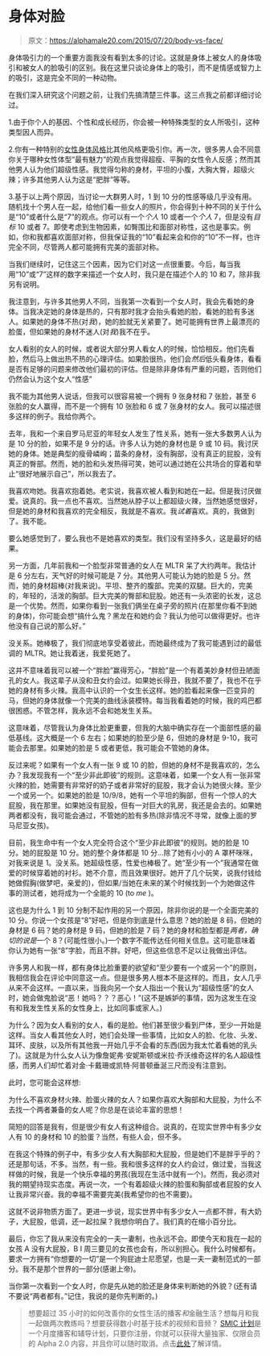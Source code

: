 # 身体对脸

> 原文：<https://alphamale20.com/2015/07/20/body-vs-face/>

身体吸引力的一个重要方面我没有看到太多的讨论。这就是身体上被女人的身体吸引和被女人的脸吸引的区别。我在这里只谈论身体上的吸引，而不是情感或智力上的吸引，这是完全不同的一种动物。

在我们深入研究这个问题之前，让我们先搞清楚三件事。这三点我之前都详细讨论过。

1.由于你个人的基因、个性和成长经历，你会被一种特殊类型的女人所吸引，这种类型因人而异。

2.你有一种特别的[女性身体风格](https://blackdragonblog.com/2015/04/20/female-body-types-men-prefer/)比其他风格更吸引你。再一次，很多男人会不同意你关于哪种女性体型“最有魅力”的观点我觉得超瘦、平胸的女性令人反感；然而其他男人认为他们超级性感。我觉得匀称的身材，平坦的小腹，大胸大臀，超级火辣；许多其他男人认为这是“肥胖”等等。

3.基于以上两个原因，当讨论一大群男人时，1 到 10 分的性感等级几乎没有用。随机找十个男人在一起，给他们看一些女人的照片，你会得到十种不同的关于什么是“10”或者什么是“7”的观点。你可以有一个*个人* 10 或者一个*个人* 7，但是没有*目标* 10 或者 7。即使考虑到生物因素，如臀围比和面部对称性，这也是事实。例如，你和我都喜欢面部对称，但我保证我的“10”看起来会和你的“10”不一样，也许完全不同，尽管两人都可能拥有完美的面部对称。

当我们继续时，记住这三个因素，因为它们对这一点很重要。今后，每当我用“10”或“7”这样的数字来描述一个女人时，我只是在描述个人的 10 和 7，除非我另有说明。

我注意到，与许多其他男人不同，当我第一次看到一个女人时，我会先看她的身体。当我决定她的身体是热的，只有那时我才会抬头看她的脸，看她的脸有多迷人。如果她的身体不热(对*我*)，她的脸就无关紧要了。她可能拥有世界上最漂亮的脸蛋，但如果她的身材不迷人(对*我*)我不在乎。

女人看别的女人的时候，或者说大部分男人看女人的时候，恰恰相反。他们先看脸，然后马上做出热不热的心理评估。如果脸很热，他们会*然后*低头看身体，看看是否有足够的问题来修改他们最初的评估。但是除非身体有严重的问题，否则他们仍然会认为这个女人“性感”

我不能为其他男人说话，但我可以很容易被一个拥有 9 张身材和 7 张脸，甚至 6 张脸的女人赢得，而不是一个拥有 10 张脸和 6 或 7 张身材的女人。我可以描述很多这样的例子。我给你两个。

去年，我和一个来自罗马尼亚的年轻女人发生了性关系，她有一张大多数男人认为是 10 分的脸，如果不是 9 分的话。许多人认为她的身材也是 9 或 10 码。我讨厌她的身体。她是典型的瘦骨嶙峋；苗条的身材，没有胸部，没有真正的屁股，没有真正的臀部。然而，她的脸和头发热得可笑，她可以通过她在公共场合的穿着和举止“很好地展示自己”，所以我去了。

我喜欢吻她。我喜欢抱着她。老实说，我喜欢被人看到和她在一起。但是我讨厌做爱。说真的。我一点也不喜欢。当然她从脖子以上都超级火辣，当然她感觉很好，但是她的身材和我喜欢的完全相反，我就是不喜欢。我*试着*喜欢。真的，我做到了。我不能。

要么她感觉到了，要么我也不是她喜欢的类型。我们没有坚持多久，这是最好的结果。

另一方面，几年前我和一个脸型非常普通的女人在 MLTR 呆了大约两年。我估计是 6 分左右，天气好的时候可能是 7 分。其他男人可能认为她的脸是 5 分。然而，她的身材超棒(对我来说)。平坦、整齐的腹部。完美的双腿。巨大的，完美的，年轻的，活泼的胸部。巨大完美的臀部和屁股。她还有一头浓密的长发，这总是一个优势。然而，如果你看到一张我们俩坐在桌子旁的照片(在那里你看不到她的身体)，你可能会想“搞什么鬼？黑龙在和她约会？我认为他可以做得更好。也许他没有自己说的那么好。”

没关系。她棒极了，我们彻底地享受着彼此，而她最终成为了我可能遇到过的最低调的 MLTR。她让我着迷，我爱死她了。

这并不意味着我可以被一个“胖脸”赢得芳心，“胖脸”是一个有着美妙身材但丑陋面孔的女人。我这辈子从没和丑女约会过。如果她长得丑，我就不要了，我也不在乎她的身材有多火辣。我高中认识的一个女生长这样。她的脸看起来像一匹变异的马，但她的身体就像一个完美的曲线泳装模特。每当我看着她的时候，我的鸡巴都很困惑。不管怎样，我永远不会和她发生关系。

这意味着，尽管我认为身体比脸更重要，但我的大脑中确实存在一个面部性感的最低基线。这大概是一个 6 左右；如果她的脸至少是 6，但她的身材是 9-10，我可能会去那里。如果她的脸是 5 或者更低，我可能会不管她的身体。

反过来呢？如果有一个女人有一张 9 或 10 的脸，但她的身材不是我喜欢的，怎么办？我发现我有一个“至少非此即彼”的规则。这意味着，如果一个女人有一张非常火辣的脸，她需要有非常好的奶子或者非常好的屁股，我才会认为她很火辣。至少一个或另一个。如果她的脸是 10/9/8，她有一个平坦的胸部，但有一个惊人的大屁股，我在那里。如果她没有屁股，但有一对巨大的乳房，我还是会去的。如果她两者都没有，我可能会通过，不管她的脸有多热(除非情况不寻常，就像上面的罗马尼亚女孩)。

目前，我生命中有一个女人完全符合这个“至少非此即彼”的规则。她的脸是 10 分。她的屁股是 10 分。她的整个身体都是 10 分...除了她有小小的 A 罩杯咪咪，对我来说是 1。没关系。她超级性感，性爱也棒极了。她“至少有一个”我通常在做爱的时候穿着她的衬衫。她不介意，而且效果很好。她开了几个玩笑，说我付钱给她做假胸(做梦吧，亲爱的)，但如果/当她在未来的某个时候找到一个为她做这件事的测试者，她将成为一个全能的 10 (to *me* )。

这也是为什么 1 到 10 分制不起作用的另一个原因，除非你说的是一个全面完美的 10 分。你说一个女孩是“8”好吧，但是你到底是什么意思？她的脸是 8 码，但她的身材是 6 码？她的身材是 9 码，但她的脸是 7 码？她的身材和脸型都是*两者，确切的说是*一个 8？(可能性很小。)一个数字不能传达任何相关信息。这可能意味着你认为她有一张“8”字脸，而且不胖。好吧，但这些信息不足以让我做出评估。

许多男人和我一样，都有身体比脸重要的欲望和“至少要有一个或另一个”的原则，我相信我会在评论中同意这一点。但是很多男人根本不是这样的。而且，女人几乎从来不会这样。一直以来，当我向另一个女人指出一个我认为“超级性感”的女人时，她会做鬼脸说“恶！她吗？？？恶心！”(这不是嫉妒的事情，因为这发生在没有和我发生性关系的女性身上，比如同事或家人。)

为什么？因为女人看别的女人，看的是脸。他们甚至很少看到尸体，至少一开始是这样。当女人看其他女人时，她们会处理一些事情，比如女人的脸、化妆、头发、耳环、皮肤，以及所有其他我一开始几乎不会看的东西(因为我太忙着看她的乳头了)。这就是为什么女人认为像詹妮弗·安妮斯顿或米拉·乔沃维奇这样的名人超级性感，而男人们却忙着对金·卡戴珊或凯特·阿普顿垂涎三尺而没有注意到。

此时，您可能会这样想:

为什么不喜欢身材火辣、脸蛋火辣的女人？如果你喜欢大胸部和大屁股，为什么不去找一个两者兼备的女人呢？你总是在谈论丰富的思想！

简短的回答是我有，但是很少有女人有这种组合。说真的，在现实世界中有多少女人有 10 的身材和 10 的脸蛋？当然，有些人会，但不多。

在我这个特殊的例子中，有多少女人有大胸部和大屁股，但是她们不是胖乎乎的？还是那句话，不多。当然，有一些。我和很多这样的女人约会过，做过爱，当我这样做的时候，我是一个快乐幸福的男孩(我现在生活中就有一个)。然而，我必须对我的期望持现实态度。再说一次，一个有着超级火辣的脸蛋和胸部或者屁股的女人让我非常兴奋。我的幸福不需要完美(我希望你的也不需要)。

这就不说非物质方面了。更进一步说，现实世界中有多少女人一点都不胖，有大奶子，大屁股，低调，还一起拉屎？我想你明白了。我们真的在缩小百分比。

最后，你忘了我从来没有完全的一夫一妻制，也永远不会。即使今天和我在一起的女孩 A 没有大屁股，B I 周三要见的女孩也会有，所以别担心。我什么时候都有。要求一方拥有“你想要的一切”是一个狗屁迪士尼愿望，也是一夫一妻制范式的一部分。我不是那个世界的一部分(感谢上帝)。

当你第一次看到一个女人时，你是先从她的脸还是身体来判断她的外貌？(还有请不要说“两者都有。”记住，我说的是你先判断的。)

> 想要超过 35 小时的如何改善你的女性生活的播客*和*金融生活？想每月和我一起做两次教练吗？想要获得数小时基于技术的视频和音频？ [SMIC 计划](https://alphamale20.kartra.com/page/vIL17)是一个月度播客和辅导计划，只要你注册，你就可以获得大量独家、仅限会员的 Alpha 2.0 内容，并且你可以随时取消。点击[此处](https://alphamale20.kartra.com/page/vIL17)了解详情。
> 
> 